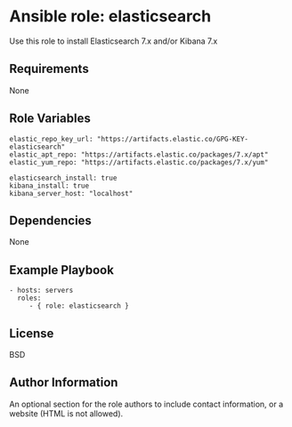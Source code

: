 Ansible role: elasticsearch
=========

Use this role to install Elasticsearch 7.x and/or Kibana 7.x 

Requirements
------------

None

Role Variables
--------------

    elastic_repo_key_url: "https://artifacts.elastic.co/GPG-KEY-elasticsearch"
    elastic_apt_repo: "https://artifacts.elastic.co/packages/7.x/apt"
    elastic_yum_repo: "https://artifacts.elastic.co/packages/7.x/yum"

    elasticsearch_install: true
    kibana_install: true
    kibana_server_host: "localhost"


Dependencies
------------

None

Example Playbook
----------------

    - hosts: servers
      roles:
         - { role: elasticsearch }

License
-------

BSD

Author Information
------------------

An optional section for the role authors to include contact information, or a website (HTML is not allowed).
